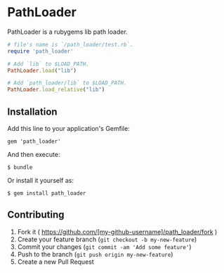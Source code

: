 # PathLoader

PathLoader is a rubygems lib path loader.

```ruby
# file's name is `/path_loader/test.rb`.
require 'path_loader'

# Add `lib` to $LOAD_PATH.
PathLoader.load("lib")

# Add `path_loader/lib` to $LOAD_PATH.
PathLoader.load_relative("lib")
```

## Installation

Add this line to your application's Gemfile:

    gem 'path_loader'

And then execute:

    $ bundle

Or install it yourself as:

    $ gem install path_loader

## Contributing

1. Fork it ( https://github.com/[my-github-username]/path_loader/fork )
2. Create your feature branch (`git checkout -b my-new-feature`)
3. Commit your changes (`git commit -am 'Add some feature'`)
4. Push to the branch (`git push origin my-new-feature`)
5. Create a new Pull Request
